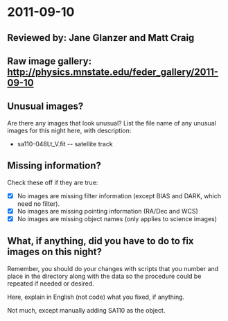 # 2011-09-10

## Reviewed by:   Jane Glanzer and Matt Craig 

## Raw image gallery: http://physics.mnstate.edu/feder_gallery/2011-09-10

## Unusual images?

Are there any images that look unusual? List the file name of any unusual images for this night here, with description:

+ sa110-048Lt_V.fit -- satellite track

## Missing information?

Check these off if they are true:

- [x] No images are missing filter information (except BIAS and DARK, which need no filter).
- [x] No images are missing pointing information (RA/Dec and WCS)
- [x] No images are missing object names (only applies to science images)

## What, if anything, did you have to do to fix images on this night?

Remember, you should do your changes with scripts that you number and place in the
directory along with the data so the procedure could be repeated if needed or
desired.

Here, explain in English (not code) what you fixed, if anything.

Not much, except manually adding SA110 as the object.
